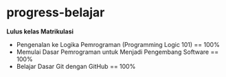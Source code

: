 # progress-belajar
**Lulus kelas Matrikulasi**
  * Pengenalan ke Logika Pemrograman (Programming Logic 101)  == 100%
  * Memulai Dasar Pemrograman untuk Menjadi Pengembang Software == 100%
  * Belajar Dasar Git dengan GitHub == 100%
